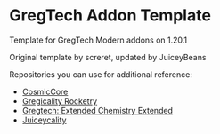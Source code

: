 # GregTech Addon Template
 Template for GregTech Modern addons on 1.20.1

 Original template by screret, updated by JuiceyBeans

Repositories you can use for additional reference:

- [CosmicCore](https://github.com/Frontiers-PackForge/CosmicCore)
- [Gregicality Rocketry](https://github.com/Argent-Matter/gcyr/)
- [Gregtech: Extended Chemistry Extended](https://github.com/jmoiron/Gregtech-Extended-Chemistry)
- [Juiceycality](https://github.com/JuiceyBeans/Juiceycality)